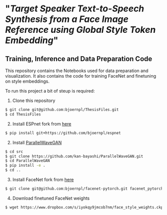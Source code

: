 # "_Target Speaker Text-to-Speech Synthesis from a Face Image Reference using Global Style Token Embedding_"
## Training, Inference and Data Preparation Code

This repository contains the Notebooks used for data preparation and visualization. It also contains the code for training FaceNet and finetuning on style embeddings.

To run this project a bit of steup is required:
1. Clone this repository
```bash
$ git clone git@github.com:bjoernpl/ThesisFiles.git
$ cd ThesisFiles
```
2. Install ESPnet fork from [here](https://github.com/bjoernpl/espnet)
```bash
$ pip install git+https://github.com/bjoernpl/espnet
```
2. Install [ParallelWaveGAN](https://github.com/kan-bayashi/ParallelWaveGAN)
```bash
$ cd src
$ git clone https://github.com/kan-bayashi/ParallelWaveGAN.git
$ cd ParallelWaveGAN
$ pip install -e .
$ cd ..
```
3. Install FaceNet fork from [here](https://github.com/bjoernpl/facenet-pytorch)
```bash
$ git clone git@github.com:bjoernpl/facenet-pytorch.git facenet_pytorch
```
4. Download finetuned FaceNet weights
```bash
$ wget https://www.dropbox.com/s/iyokqy9jmcob7nm/face_style_weights.ckpt -O  ./models/weights/face_style_weights.ckpt
```
